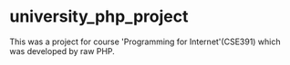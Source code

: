 # university_php_project

This was a project for course 'Programming for Internet'(CSE391) which was developed by raw PHP. 
